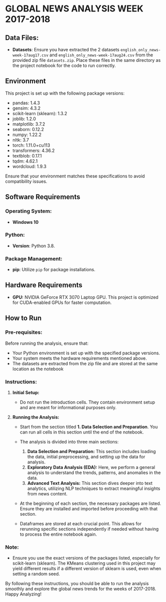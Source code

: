 # GLOBAL NEWS ANALYSIS WEEK 2017-2018

## Data Files:
- **Datasets**: Ensure you have extracted the 2 datasets `english_only_news-week-17aug17.csv` and `english_only_news-week-17aug24.csv` from the provided zip file `datasets.zip`. Place these files in the same directory as the project notebook for the code to run correctly.

## Environment
This project is set up with the following package versions:
- pandas: 1.4.3
- gensim: 4.3.2
- scikit-learn (sklearn): 1.3.2
- joblib: 1.2.0
- matplotlib: 3.7.2
- seaborn: 0.12.2
- numpy: 1.22.2
- nltk: 3.7
- torch: 1.11.0+cu113
- transformers: 4.36.2
- textblob: 0.17.1
- tqdm: 4.62.1
- wordcloud: 1.9.3

Ensure that your environment matches these specifications to avoid compatibility issues.

## Software Requirements

### Operating System:
- **Windows 10**

### Python:
- **Version**: Python 3.8. 

### Package Management:
- **pip**: Utilize `pip` for package installations. 

## Hardware Requirements
- **GPU:** NVIDIA GeForce RTX 3070 Laptop GPU. This project is optimized for CUDA-enabled GPUs for faster computation.

## How to Run

### Pre-requisites:
Before running the analysis, ensure that:
- Your Python environment is set up with the specified package versions.
- Your system meets the hardware requirements mentioned above.
- The datasets are extracted from the zip file and are stored at the same location as the notebook

### Instructions:
1. **Initial Setup:**
   - Do not run the introduction cells. They contain environment setup and are meant for informational purposes only.

2. **Running the Analysis:**
   - Start from the section titled **1. Data Selection and Preparation**. You can run all cells in this section until the end of the notebook.
   - The analysis is divided into three main sections:
     1. **Data Selection and Preparation:** This section includes loading the data, initial preprocessing, and setting up the data for analysis.
     2. **Exploratory Data Analysis (EDA):** Here, we perform a general analysis to understand the trends, patterns, and anomalies in the data.
     3. **Advanced Text Analysis:** This section dives deeper into text analytics, utilizing NLP techniques to extract meaningful insights from news content.

   - At the beginning of each section, the necessary packages are listed. Ensure they are installed and imported before proceeding with that section.
   - Dataframes are stored at each crucial point. This allows for rerunning specific sections independently if needed without having to process the entire notebook again.

### Note:
- Ensure you use the exact versions of the packages listed, especially for scikit-learn (sklearn). The KMeans clustering used in this project may yield different results if a different version of sklearn is used, even when setting a random seed.

By following these instructions, you should be able to run the analysis smoothly and explore the global news trends for the weeks of 2017-2018. Happy Analyzing!
